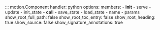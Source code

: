 ::: motion.Component
    handler: python
    options:
        members:
            - __init__
            - serve
            - update
            - init_state
            - __call__
            - save_state
            - load_state
            - name
            - params
        show_root_full_path: false
        show_root_toc_entry: false
        show_root_heading: true
        show_source: false
        show_signature_annotations: true
